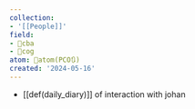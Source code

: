 ```yaml
---
collection:
- '[[People]]'
field:
- 🐅cba
- 👾cog
atom: 🧭atom(PCO🔃)
created: '2024-05-16'
---
```


- [[def(daily_diary)]] of interaction with johan
